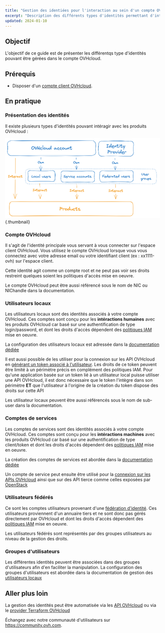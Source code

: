 ```yaml
---
title: "Gestion des identiées pour l'interaction au sein d'un compte OVHcloud"
excerpt: "Description des différents types d'identités permettant d'intéragir avec un produit OVHcloud"
updated: 2024-01-10
---
```


## Objectif

L'objectif de ce guide est de présenter les différentqs type d'identités pouvant être gérées dans le compte OVHcloud.

## Prérequis

- Disposer d'un [compte client OVHcloud](/pages/account_and_service_management/account_information/ovhcloud-account-creation).

## En pratique

### Présentation des identités

Il existe plusieurs types d'identités pouvant intéragir avec les produits OVHcloud :

![identities-types](images/identities_types.png){.thumbnail}

### Compte OVHcloud

Il s'agit de l'identité principale vous servant à vous connecter sur l'espace client OVHcloud. Vous utilisez le compte OVHcloud lorsque vous vous connectez avec votre adresse email ou votre identifiant client (ex : xx1111-ovh) sur l'espace client.

Cette identité agit comme un compte root et ne peut pas voir ses droits restreint quelques soient les politiques d'accès mise en oeuvre.

Le compte OVHcloud peut être aussi référencé sous le nom de NIC ou NIChandle dans la documentation.

### Utilisateurs locaux

Les utilisateurs locaux sont des identités associés à votre compte OVHcloud. Ces comptes sont conçu pour les **intéractions humaines** avec les produits OVHcloud car basé sur une authentification de type login/password, et dont les droits d'accès dépendent des [politiques IAM](/pages/account_and_service_management/account_information/iam-policy-ui) mise en oeuvre.

La configuration des utilisateurs locaux est adressée dans la [documentation dédiée](/pages/account_and_service_management/account_information/ovhcloud-users-management)

Il est aussi possible de les utiliser pour la connexion sur les API OVHcloud en [générant un token associé à l'utilisateur](/pages/manage_and_operate/api/first-steps). Les droits de ce token peuvent être limité à un périmètre précis en complément des politiques IAM. Pour qu'une application basée sur un token lié à un utilisateur local puisse utiliser une API OVHcloud, il est donc nécessaire que le token l'intègre dans son périmètre **ET** que l'utilisateur à l'origine de la création du token dispose des droits sur cette API

Les utilisateur locaux peuvent être aussi référencés sous le nom de sub-user dans la documentation.

### Comptes de services

Les comptes de services sont des identités associés à votre compte OVHcloud. Ces comptes sont conçu pour les **intéractions machines** avec les produits OVHcloud car basé sur une authentification de type client/token et dont les droits d'accès dépendent des [politiques IAM](/pages/account_and_service_management/account_information/iam-policy-ui) mise en oeuvre.

La création des comptes de services est abordée dans la [documentation dédiée](/pages/manage_and_operate/api/manage-service-account)

Un compte de service peut ensuite être utilisé pour la [connexion sur les APIs OVHcloud](/pages/account_and_service_management/account_information/authenticate-api-with-service-account) ainsi que sur des API tierce comme celles exposées par [OpenStack](/pages/manage_and_operate/iam/authenticate-api-openstack-with-service-account)

### Utilisateurs fédérés

Ce sont les comptes utilisateurs provenant d'une [fédération d'identité](/products/manage-operate-user-federation). Ces utilisateurs proviennent d'un annuaire tiers et ne sont donc pas gérés directement par OVHcloud et dont les droits d'accès dépendent des [politiques IAM](/pages/account_and_service_management/account_information/iam-policy-ui) mise en oeuvre.

Les utilisateurs fédérés sont représentés par des groupes utilisateurs au niveau de la gestion des droits.

### Groupes d'utilisateurs

Les différentes identités peuvent être associées dans des groupes d'utilisateurs afin d'en faciliter la manipulation.
La configuration des groupes d'utilisateurs est abordée dans la documentation de gestion des [utilisateurs locaux](/pages/account_and_service_management/account_information/ovhcloud-users-management)

## Aller plus loin

La gestion des identités peut être automatisée via les [API OVHcloud](/pages/manage_and_operate/api/first-steps) ou via le [provider Terraform OVHcloud](/pages/manage_and_operate/terraform/terraform-at-ovhcloud)

Échangez avec notre communauté d'utilisateurs sur <https://community.ovh.com>.

